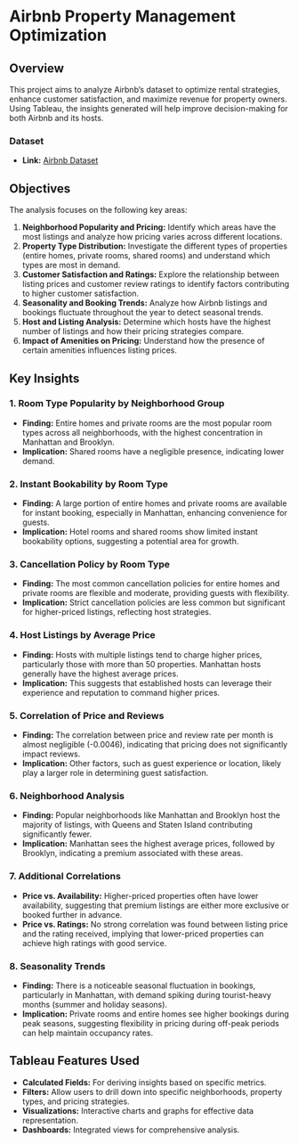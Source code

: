 # Airbnb Property Management Optimization

## Overview

This project aims to analyze Airbnb’s dataset to optimize rental strategies, enhance customer satisfaction, and maximize revenue for property owners.
Using Tableau, the insights generated will help improve decision-making for both Airbnb and its hosts.

### Dataset

- **Link:** [Airbnb Dataset](https://drive.google.com/file/d/1ltX1OMugXbAkc7CBJVlL1o5QAtZv31Rm/view?usp=sharing)

## Objectives

The analysis focuses on the following key areas:

1. **Neighborhood Popularity and Pricing:** Identify which areas have the most listings and analyze how pricing varies across different locations.
2. **Property Type Distribution:** Investigate the different types of properties (entire homes, private rooms, shared rooms) and understand which types are most in demand.
3. **Customer Satisfaction and Ratings:** Explore the relationship between listing prices and customer review ratings to identify factors contributing to higher customer satisfaction.
4. **Seasonality and Booking Trends:** Analyze how Airbnb listings and bookings fluctuate throughout the year to detect seasonal trends.
5. **Host and Listing Analysis:** Determine which hosts have the highest number of listings and how their pricing strategies compare.
6. **Impact of Amenities on Pricing:** Understand how the presence of certain amenities influences listing prices.

## Key Insights

### 1. Room Type Popularity by Neighborhood Group
- **Finding:** Entire homes and private rooms are the most popular room types across all neighborhoods, with the highest concentration in Manhattan and Brooklyn.
- **Implication:** Shared rooms have a negligible presence, indicating lower demand.

### 2. Instant Bookability by Room Type
- **Finding:** A large portion of entire homes and private rooms are available for instant booking, especially in Manhattan, enhancing convenience for guests.
- **Implication:** Hotel rooms and shared rooms show limited instant bookability options, suggesting a potential area for growth.

### 3. Cancellation Policy by Room Type
- **Finding:** The most common cancellation policies for entire homes and private rooms are flexible and moderate, providing guests with flexibility.
- **Implication:** Strict cancellation policies are less common but significant for higher-priced listings, reflecting host strategies.

### 4. Host Listings by Average Price
- **Finding:** Hosts with multiple listings tend to charge higher prices, particularly those with more than 50 properties. Manhattan hosts generally have the highest average prices.
- **Implication:** This suggests that established hosts can leverage their experience and reputation to command higher prices.

### 5. Correlation of Price and Reviews
- **Finding:** The correlation between price and review rate per month is almost negligible (-0.0046), indicating that pricing does not significantly impact reviews.
- **Implication:** Other factors, such as guest experience or location, likely play a larger role in determining guest satisfaction.

### 6. Neighborhood Analysis
- **Finding:** Popular neighborhoods like Manhattan and Brooklyn host the majority of listings, with Queens and Staten Island contributing significantly fewer.
- **Implication:** Manhattan sees the highest average prices, followed by Brooklyn, indicating a premium associated with these areas.

### 7. Additional Correlations
- **Price vs. Availability:** Higher-priced properties often have lower availability, suggesting that premium listings are either more exclusive or booked further in advance.
- **Price vs. Ratings:** No strong correlation was found between listing price and the rating received, implying that lower-priced properties can achieve high ratings with good service.

### 8. Seasonality Trends
- **Finding:** There is a noticeable seasonal fluctuation in bookings, particularly in Manhattan, with demand spiking during tourist-heavy months (summer and holiday seasons).
- **Implication:** Private rooms and entire homes see higher bookings during peak seasons, suggesting flexibility in pricing during off-peak periods can help maintain occupancy rates.

## Tableau Features Used

- **Calculated Fields:** For deriving insights based on specific metrics.
- **Filters:** Allow users to drill down into specific neighborhoods, property types, and pricing strategies.
- **Visualizations:** Interactive charts and graphs for effective data representation.
- **Dashboards:** Integrated views for comprehensive analysis.

